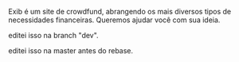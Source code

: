 Exib é um site de crowdfund, abrangendo os mais diversos tipos de necessidades financeiras.
Queremos ajudar você com sua ideia.


editei isso na branch "dev".

editei isso na master antes do rebase.
